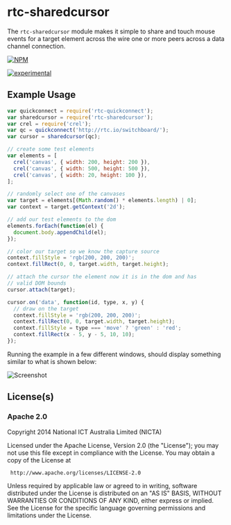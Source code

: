 # rtc-sharedcursor

The `rtc-sharedcursor` module makes it simple to share and touch
mouse events for a target element across the wire one or more
peers across a data channel connection.


[![NPM](https://nodei.co/npm/rtc-sharedcursor.png)](https://nodei.co/npm/rtc-sharedcursor/)

[![experimental](http://hughsk.github.io/stability-badges/dist/experimental.svg)](http://github.com/hughsk/stability-badges)

## Example Usage

```js
var quickconnect = require('rtc-quickconnect');
var sharedcursor = require('rtc-sharedcursor');
var crel = require('crel');
var qc = quickconnect('http://rtc.io/switchboard/');
var cursor = sharedcursor(qc);

// create some test elements
var elements = [
  crel('canvas', { width: 200, height: 200 }),
  crel('canvas', { width: 500, height: 500 }),
  crel('canvas', { width: 20, height: 100 }),
];

// randomly select one of the canvases
var target = elements[(Math.random() * elements.length) | 0];
var context = target.getContext('2d');

// add our test elements to the dom
elements.forEach(function(el) {
  document.body.appendChild(el);
});

// color our target so we know the capture source
context.fillStyle = 'rgb(200, 200, 200)';
context.fillRect(0, 0, target.width, target.height);

// attach the cursor the element now it is in the dom and has
// valid DOM bounds
cursor.attach(target);

cursor.on('data', function(id, type, x, y) {
  // draw on the target
  context.fillStyle = 'rgb(200, 200, 200)';
  context.fillRect(0, 0, target.width, target.height);
  context.fillStyle = type === 'move' ? 'green' : 'red';
  context.fillRect(x - 5, y - 5, 10, 10);
});
```

Running the example in a few different windows, should display 
something similar to what is shown below:

![Screenshot](https://raw.github.com/rtc-io/rtc-sharedcursor/master/screenshot.png)

## License(s)

### Apache 2.0

Copyright 2014 National ICT Australia Limited (NICTA)

   Licensed under the Apache License, Version 2.0 (the "License");
   you may not use this file except in compliance with the License.
   You may obtain a copy of the License at

     http://www.apache.org/licenses/LICENSE-2.0

   Unless required by applicable law or agreed to in writing, software
   distributed under the License is distributed on an "AS IS" BASIS,
   WITHOUT WARRANTIES OR CONDITIONS OF ANY KIND, either express or implied.
   See the License for the specific language governing permissions and
   limitations under the License.
